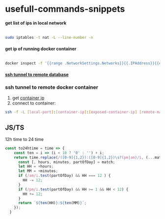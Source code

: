 # usefull-commands-snippets


#### get list of ips in local network
```sh

sudo iptables -t nat -L --line-number -n

```

#### get ip of running docker container

```sh

docker inspect -f '{{range .NetworkSettings.Networks}}{{.IPAddress}}{{end}}' <image_name>

```
#### [ssh tunnel to remote database](https://support.cloud.engineyard.com/hc/en-us/articles/205408088-Access-Your-Database-Remotely-Through-an-SSH-Tunnel)

### ssh tunnel to remote docker container

1. get [container ip](https://github.com/max-rollun-dev/usefull-commands-snippets#get-ip-of-running-docker-container)
2. connect to container:
```sh
ssh -f -L [local-port]:[container-ip]:[exposed-container-ip] [remote-machine-user]@[remote-machine-ip] -N
```



## JS/TS

12h time to 24 time
```js
const to24htime = time => {
    const ten = i => (i < 10 ? '0' : '') + i;
    return time.replace(/([0-9]{1,2}):([0-9]{1,2})\s?(pm|am)/i, (...match) => {
      const [, hours, minutes, partOfDay] = match;
      let HH = +hours;
      let MM = +minutes;
      if (/am/i.test(partOfDay) && HH === 12 ) {
        HH -= 12;
      }
      if (/pm/i.test(partOfDay) && HH >= 1 && HH < 12) {
        HH += 12;
      }
      return `${ten(HH)}:${ten(MM)}`;
    });
  }
```
